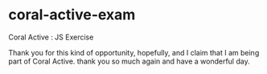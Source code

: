 # coral-active-exam
Coral Active : JS Exercise

Thank you for this kind of opportunity, hopefully, and I claim that I am being part of Coral Active. thank you so much again and have a wonderful day.

